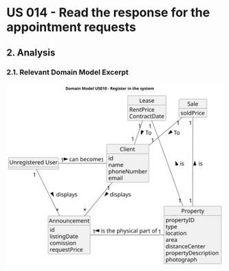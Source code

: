 # US 014 - Read the response for the appointment requests

## 2. Analysis

### 2.1. Relevant Domain Model Excerpt 

![Domain Model](svg/us010-domain-model.svg)
